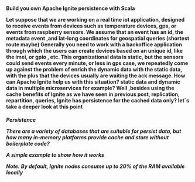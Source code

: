 <h4> Build you own Apache Ignite persistence with Scala

Let suppose that we are working on a real time iot application, designed to receive events from devices such as
temperature devices, gps, or events from raspberry sensors.
We assume that an event has an id, the metadata event ,and lat-long coordinates for geospatial queries (shortest route maybe)
Generally you need to work with a backoffice application through which the users can create devices based on an
unique id, like the imei, or gpio , etc. 
This organizational data is static, but the sensors could send events every minute, or less in gps case, we
 repeatedly come up against the problem of enrich the dynamic data with the static data, with the plus that the 
 devices usually are waiting the ack message.
How can Apache Ignite help us with this situation? static data and dynamic data in multiple microservices for example?
Well ,besides using the cache benefits of Ignite as we have seen in previous post, replication, repartition, queries,
Ignite has persistence for the cached data only? let`s take a deeper look at this point 

<h5> Persistence

There are a variety of databases that are suitable for persist data, but how many in-memory platforms provide cache and 
store without boilerplate code?

A simple example to show how it works

Note: By default, Ignite nodes consume up to 20% of the RAM available locally